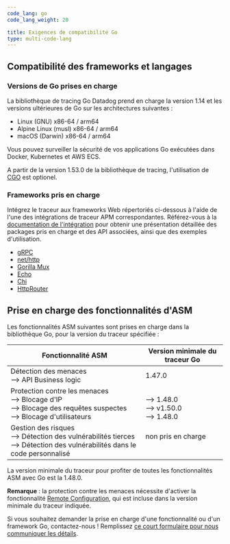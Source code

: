 ```yaml
---
code_lang: go
code_lang_weight: 20

title: Exigences de compatibilité Go
type: multi-code-lang
---
```


## Compatibilité des frameworks et langages

### Versions de Go prises en charge

La bibliothèque de tracing Go Datadog prend en charge la version 1.14 et les versions ultérieures de Go sur les architectures suivantes :
- Linux (GNU) x86-64 / arm64
- Alpine Linux (musl) x86-64 / arm64
- macOS (Darwin) x86-64 / arm64

Vous pouvez surveiller la sécurité de vos applications Go exécutées dans Docker, Kubernetes et AWS ECS.

A partir de la version 1.53.0 de la bibliothèque de tracing, l'utilisation de [CGO][0] est optionel.

### Frameworks pris en charge

Intégrez le traceur aux frameworks Web répertoriés ci-dessous à l'aide de l'une des intégrations de traceur APM correspondantes. Référez-vous à la [documentation de l'intégration][1] pour obtenir une présentation détaillée des packages pris en charge et des API associées, ainsi que des exemples d'utilisation.

- [gRPC][2]
- [net/http][3]
- [Gorilla Mux][4]
- [Echo][5]
- [Chi][6]
- [HttpRouter][7]

## Prise en charge des fonctionnalités d'ASM

Les fonctionnalités ASM suivantes sont prises en charge dans la bibliothèque Go, pour la version du traceur spécifiée :

| Fonctionnalité ASM                   | Version minimale du traceur Go |
| -------------------------------- | ----------------------------|
| Détection des menaces <br/> --> API Business logic  | 1.47.0 <br/>  |
| Protection contre les menaces <br/> --> Blocage d'IP <br/> --> Blocage des requêtes suspectes <br> --> Blocage d'utilisateurs   |  <br/> --> 1.48.0<br/> --> v1.50.0<br/> --> 1.48.0     |
| Gestion des risques <br/> --> Détection des vulnérabilités tierces <br/> --> Détection des vulnérabilités dans le code personnalisé | non pris en charge<br/><br/> |

La version minimale du traceur pour profiter de toutes les fonctionnalités ASM avec Go est la 1.48.0.

**Remarque** : la protection contre les menaces nécessite d'activer la fonctionnalité [Remote Configuration][8], qui est incluse dans la version minimale du traceur indiquée.

<div class="alert alert-info">Si vous souhaitez demander la prise en charge d'une fonctionnalité ou d'un framework Go, contactez-nous ! Remplissez <a href="https://forms.gle/gHrxGQMEnAobukfn7">ce court formulaire pour nous communiquer les détails</a>.</div>

[0]: https://github.com/golang/go/wiki/cgo
[1]: https://pkg.go.dev/gopkg.in/DataDog/dd-trace-go.v1/contrib
[2]: https://pkg.go.dev/gopkg.in/DataDog/dd-trace-go.v1/contrib/google.golang.org/grpc#example-package-Server
[3]: https://pkg.go.dev/gopkg.in/DataDog/dd-trace-go.v1/contrib/net/http#example-package
[4]: https://pkg.go.dev/gopkg.in/DataDog/dd-trace-go.v1/contrib/gorilla/mux#example-package
[5]: https://pkg.go.dev/gopkg.in/DataDog/dd-trace-go.v1/contrib/labstack/echo.v4#example-package
[6]: https://pkg.go.dev/gopkg.in/DataDog/dd-trace-go.v1/contrib/go-chi/chi.v5#example-package
[7]: https://pkg.go.dev/gopkg.in/DataDog/dd-trace-go.v1/contrib/julienschmidt/httprouter#example-package
[8]: /fr/agent/guide/how_remote_config_works/#enabling-remote-configuration
